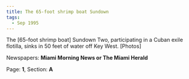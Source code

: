 ```yaml
---  
title: The 65-foot shrimp boat Sundown  
tags:  
  - Sep 1995  
---  
```

  
The [65-foot shrimp boat] Sundown Two, participating in a Cuban exile flotilla, sinks in 50 feet of water off Key West. [Photos]  
  
Newspapers: **Miami Morning News or The Miami Herald**  
  
Page: **1**, Section: **A** 
